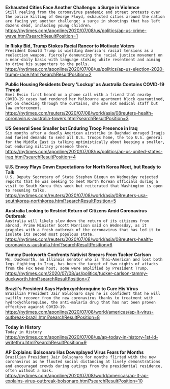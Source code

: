 **Exhausted Cities Face Another Challenge: a Surge in Violence**\
`Still reeling from the coronavirus pandemic and street protests over the police killing of George Floyd, exhausted cities around the nation are facing yet another challenge: a surge in shootings that has left dozens dead, including young children.`\
https://nytimes.com/aponline/2020/07/08/us/politics/ap-us-crime-wave.html?searchResultPosition=1

**In Risky Bid, Trump Stokes Racial Rancor to Motivate Voters**\
`President Donald Trump is wielding America's racial tensions as a reelection weapon, fiercely denouncing the racial justice movement on a near-daily basis with language stoking white resentment and aiming to drive his supporters to the polls.`\
https://nytimes.com/aponline/2020/07/08/us/politics/ap-us-election-2020-trump-race.html?searchResultPosition=2

**Public Housing Residents Decry 'Lockup' as Australia Contains COVID-19 Threat**\
`Emel Evcin first heard on a phone call with a friend that nearby COVID-19 cases had rendered her Melbourne apartment block quarantined, yet on checking through the curtains, she saw not medical staff but law enforcement.`\
https://nytimes.com/reuters/2020/07/08/world/asia/08reuters-health-coronavirus-australia-towers.html?searchResultPosition=3

**US General Sees Smaller but Enduring Troop Presence in Iraq**\
`Six months after a deadly American airstrike in Baghdad enraged Iraqis and fueled demands to send all U.S. troops home, the top U.S. general for the Middle East is talking optimistically about keeping a smaller, but enduring military presence there.`\
https://nytimes.com/aponline/2020/07/08/us/politics/ap-us-united-states-iraq.html?searchResultPosition=4

**U.S. Envoy Plays Down Expectations for North Korea Meet, but Ready to Talk**\
`U.S. Deputy Secretary of State Stephen Biegun on Wednesday rejected reports that he was seeking to meet North Korean officials during a visit to South Korea this week but reiterated that Washington is open to resuming talks.`\
https://nytimes.com/reuters/2020/07/08/world/asia/08reuters-usa-southkorea-northkorea.html?searchResultPosition=5

**Australia Looking to Restrict Return of Citizens Amid Coronavirus Outbreak**\
`Australia will likely slow down the return of its citizens from abroad, Prime Minister Scott Morrison said on Wednesday, as it grapples with a fresh outbreak of the coronavirus that has led it to isolate its second most populous state.`\
https://nytimes.com/reuters/2020/07/08/world/asia/08reuters-health-coronavirus-australia.html?searchResultPosition=6

**Tammy Duckworth Confronts Nativist Smears From Tucker Carlson**\
`Ms. Duckworth, an Illinois senator who is Thai-American and lost both legs fighting in Iraq, has been the target of two nights of attacks from the Fox News host; some were amplified by President Trump.`\
https://nytimes.com/2020/07/08/us/politics/tucker-carlson-tammy-duckworth.html?searchResultPosition=7

**Brazil's President Says Hydroxychloroquine to Cure His Virus**\
`Brazilian President Jair Bolsonaro says he is confident that he will swiftly recover from the new coronavirus thanks to treatment with hydroxychloroquine, the anti-malaria drug that has not been proven effective against COVID-19.`\
https://nytimes.com/aponline/2020/07/08/world/americas/ap-lt-virus-outbreak-brazil.html?searchResultPosition=8

**Today in History**\
`Today in History `\
https://nytimes.com/aponline/2020/07/08/us/ap-today-in-history-1st-ld-writethru.html?searchResultPosition=9

**AP Explains: Bolsonaro Has Downplayed Virus Fears for Months**\
`Brazilian President Jair Bolsonaro for months flirted with the new coronavirus as he flouted social distancing at lively demonstrations and encouraged crowds during outings from the presidential residence, often without a mask. `\
https://nytimes.com/aponline/2020/07/08/world/americas/ap-lt-ap-explains-virus-outbreak-bolsonaro.html?searchResultPosition=10

